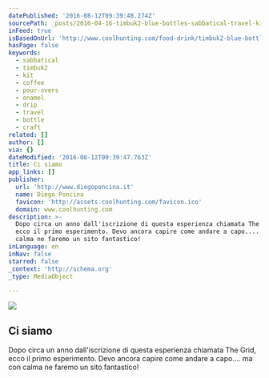 ```yaml
---
datePublished: '2016-08-12T09:39:48.274Z'
sourcePath: _posts/2016-04-16-timbuk2-blue-bottles-sabbatical-travel-kit.md
inFeed: true
isBasedOnUrl: 'http://www.coolhunting.com/food-drink/timbuk2-blue-bottle-travel-kit-coffee'
hasPage: false
keywords:
  - sabbatical
  - timbuk2
  - kit
  - coffee
  - pour-overs
  - enamel
  - drip
  - travel
  - bottle
  - craft
related: []
author: []
via: {}
dateModified: '2016-08-12T09:39:47.763Z'
title: Ci siamo
app_links: []
publisher:
  url: 'http://www.diegoponcina.it'
  name: Diego Poncina
  favicon: 'http://assets.coolhunting.com/favicon.ico'
  domain: www.coolhunting.com
description: >-
  Dopo circa un anno dall'iscrizione di questa esperienza chiamata The Grid,
  ecco il primo esperimento. Devo ancora capire come andare a capo.... ma con
  calma ne faremo un sito fantastico!
inLanguage: en
inNav: false
starred: false
_context: 'http://schema.org'
_type: MediaObject

---
```

<article style=""><img src="https://imgflo.herokuapp.com/graph/vahj1ThiexotieMo/d979f42e1fe163d4ad2ae387a8da167c/croprotate.jpg?cropheight=861&amp;cropwidth=1576&amp;degrees=0&amp;input=https%3A%2F%2Fs3-us-west-2.amazonaws.com%2Fthe-grid-img%2Fp%2Fba000655e6b2a554855a55a3bfaa786ed97ccb09.jpg&amp;x=0&amp;y=0" /><h1>Ci siamo</h1><p>Dopo circa un anno dall'iscrizione di questa esperienza chiamata The Grid, ecco il primo esperimento. Devo ancora capire come andare a capo.... ma con calma ne faremo un sito fantastico!</p></article>